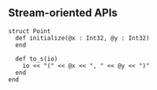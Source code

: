 ## Stream-oriented APIs

```playground
struct Point
  def initialize(@x : Int32, @y : Int32)
  end

  def to_s(io)
    io << "(" << @x << ", " << @y << ")"
  end
end
```
